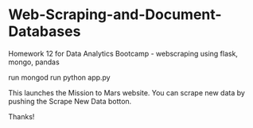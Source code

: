 # Web-Scraping-and-Document-Databases
Homework 12 for Data Analytics Bootcamp - webscraping using flask, mongo, pandas

run mongod
run python app.py

This launches the Mission to Mars website. You can scrape new data by pushing the Scrape New Data botton.

Thanks!
